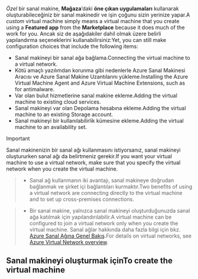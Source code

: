 

<span data-ttu-id="d4b9c-101">*Özel* bir sanal makine, **Mağaza**’daki **öne çıkan uygulamaları** kullanarak oluşturabileceğiniz bir sanal makinedir ve işin çoğunu sizin yerinize yapar.</span><span class="sxs-lookup"><span data-stu-id="d4b9c-101">A *custom* virtual machine simply means a virtual machine that you create using a **Featured app** from the **Marketplace** because it does much of the work for you.</span></span> <span data-ttu-id="d4b9c-102">Ancak siz de aşağıdakiler dahil olmak üzere belirli yapılandırma seçeneklerini kullanabilirsiniz:</span><span class="sxs-lookup"><span data-stu-id="d4b9c-102">Yet, you can still make configuration choices that include the following items:</span></span>

* <span data-ttu-id="d4b9c-103">Sanal makineyi bir sanal ağa bağlama.</span><span class="sxs-lookup"><span data-stu-id="d4b9c-103">Connecting the virtual machine to a virtual network.</span></span>
* <span data-ttu-id="d4b9c-104">Kötü amaçlı yazılımdan korunma gibi nedenlerle Azure Sanal Makinesi Aracısı ve Azure Sanal Makine Uzantılarını yükleme.</span><span class="sxs-lookup"><span data-stu-id="d4b9c-104">Installing the Azure Virtual Machine Agent and Azure Virtual Machine Extensions, such as for antimalware.</span></span>
* <span data-ttu-id="d4b9c-105">Var olan bulut hizmetlerine sanal makine ekleme.</span><span class="sxs-lookup"><span data-stu-id="d4b9c-105">Adding the virtual machine to existing cloud services.</span></span>
* <span data-ttu-id="d4b9c-106">Sanal makineyi var olan Depolama hesabına ekleme.</span><span class="sxs-lookup"><span data-stu-id="d4b9c-106">Adding the virtual machine to an existing Storage account.</span></span>
* <span data-ttu-id="d4b9c-107">Sanal makineyi bir kullanılabilirlik kümesine ekleme.</span><span class="sxs-lookup"><span data-stu-id="d4b9c-107">Adding the virtual machine to an availability set.</span></span>

<!--
> [!IMPORTANT]
> If you want your virtual machine to use a virtual network so you can connect to it directly by host name or set up cross-premises connections, make sure that you specify the virtual network when you create the virtual machine. A virtual machine can be configured to join a virtual network only when you create the virtual machine. For details on virtual networks, see [Azure Virtual Network overview](../articles/virtual-network/virtual-networks-overview.md).
>
>
 -->

> [!IMPORTANT]
> <span data-ttu-id="d4b9c-108">Sanal makinenizin bir sanal ağı kullanmasını istiyorsanız, sanal makineyi oluştururken sanal ağı da belirtmeniz gerekir.</span><span class="sxs-lookup"><span data-stu-id="d4b9c-108">If you want your virtual machine to use a virtual network, make sure that you specify the virtual network when you create the virtual machine.</span></span>

> * <span data-ttu-id="d4b9c-109">Sanal ağ kullanmanın iki avantajı, sanal makineye doğrudan bağlanmak ve şirket içi bağlantıları kurmaktır.</span><span class="sxs-lookup"><span data-stu-id="d4b9c-109">Two benefits of using a virtual network are connecting directly to the virtual machine and to set up cross-premises connections.</span></span>

> * <span data-ttu-id="d4b9c-110">Bir sanal makine, yalnızca sanal makineyi oluşturduğunuzda sanal ağa katılmak için yapılandırılabilir.</span><span class="sxs-lookup"><span data-stu-id="d4b9c-110">A virtual machine can be configured to join a virtual network only when you create the virtual machine.</span></span> <span data-ttu-id="d4b9c-111">Sanal ağlar hakkında daha fazla bilgi için bkz. [Azure Sanal Ağına Genel Bakış](../articles/virtual-network/virtual-networks-overview.md).</span><span class="sxs-lookup"><span data-stu-id="d4b9c-111">For details on virtual networks, see [Azure Virtual Network overview](../articles/virtual-network/virtual-networks-overview.md).</span></span>
>
>

## <a name="to-create-the-virtual-machine"></a><span data-ttu-id="d4b9c-112">Sanal makineyi oluşturmak için</span><span class="sxs-lookup"><span data-stu-id="d4b9c-112">To create the virtual machine</span></span>
